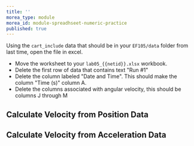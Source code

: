 ```yaml
---
title: ''
morea_type: module
morea_id: module-spreadhseet-numeric-practice
published: true
---
```

Using the `cart_include` data that should be in your `EF105/data`
folder from last time, open the file in excel.

- Move the worksheet to your `lab05_{{netid}}.xlsx` workbook.
- Delete the first row of data that contains text "Run #1"
- Delete the column labeled "Date and Time". This should make the column "Time (s)" column A.
- Delete the columns associated with angular velocity, this should be columns J through M


## Calculate Velocity from Position Data

## Calculate Velocity from Acceleration Data
